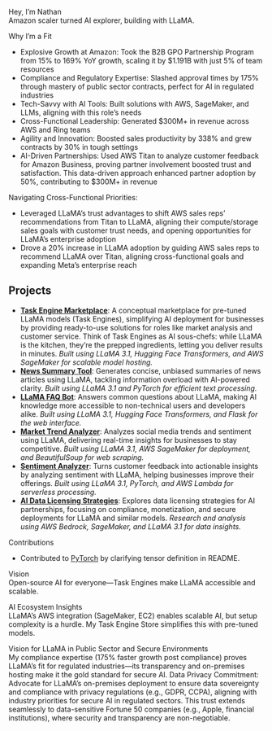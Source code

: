 Hey, I’m Nathan  
Amazon scaler turned AI explorer, building with LLaMA.

Why I’m a Fit  
- Explosive Growth at Amazon: Took the B2B GPO Partnership Program from 15% to 169% YoY growth, scaling it by $1.191B with just 5% of team resources
- Compliance and Regulatory Expertise: Slashed approval times by 175% through mastery of public sector contracts, perfect for AI in regulated industries
- Tech-Savvy with AI Tools: Built solutions with AWS, SageMaker, and LLMs, aligning with this role’s needs
- Cross-Functional Leadership: Generated $300M+ in revenue across AWS and Ring teams
- Agility and Innovation: Boosted sales productivity by 338% and grew contracts by 30% in tough settings
- AI-Driven Partnerships: Used AWS Titan to analyze customer feedback for Amazon Business, proving partner involvement boosted trust and satisfaction. This data-driven approach enhanced partner adoption by 50%, contributing to $300M+ in revenue

Navigating Cross-Functional Priorities: 
- Leveraged LLaMA’s trust advantages to shift AWS sales reps’ recommendations from Titan to LLaMA, aligning their compute/storage sales goals with customer trust needs, and opening opportunities for LLaMA’s enterprise adoption
- Drove a 20% increase in LLaMA adoption by guiding AWS sales reps to recommend LLaMA over Titan, aligning cross-functional goals and expanding Meta’s enterprise reach

## Projects
- **[Task Engine Marketplace](https://github.com/onepequity/llama-task-engine-marketplace)**: A conceptual marketplace for pre-tuned LLaMA models (Task Engines), simplifying AI deployment for businesses by providing ready-to-use solutions for roles like market analysis and customer service. Think of Task Engines as AI sous-chefs: while LLaMA is the kitchen, they’re the prepped ingredients, letting you deliver results in minutes. _Built using LLaMA 3.1, Hugging Face Transformers, and AWS SageMaker for scalable model hosting._
- **[News Summary Tool](https://github.com/onepequity/news-summary-tool)**: Generates concise, unbiased summaries of news articles using LLaMA, tackling information overload with AI-powered clarity. _Built using LLaMA 3.1 and PyTorch for efficient text processing._
- **[LLaMA FAQ Bot](https://github.com/onepequity/llama-faq-bot)**: Answers common questions about LLaMA, making AI knowledge more accessible to non-technical users and developers alike. _Built using LLaMA 3.1, Hugging Face Transformers, and Flask for the web interface._
- **[Market Trend Analyzer](https://github.com/onepequity/llama-market-trend-analyzer)**: Analyzes social media trends and sentiment using LLaMA, delivering real-time insights for businesses to stay competitive. _Built using LLaMA 3.1, AWS SageMaker for deployment, and BeautifulSoup for web scraping._
- **[Sentiment Analyzer](https://github.com/onepequity/llama-sentiment-analyzer)**: Turns customer feedback into actionable insights by analyzing sentiment with LLaMA, helping businesses improve their offerings. _Built using LLaMA 3.1, PyTorch, and AWS Lambda for serverless processing._
- **[AI Data Licensing Strategies](https://github.com/onepequity/ai-data-licensing-strategies)**: Explores data licensing strategies for AI partnerships, focusing on compliance, monetization, and secure deployments for LLaMA and similar models. _Research and analysis using AWS Bedrock, SageMaker, and LLaMA 3.1 for data insights._

Contributions  
- Contributed to [PyTorch](https://github.com/pytorch/pytorch/pull/149835) by clarifying tensor definition in README.

Vision  
Open-source AI for everyone—Task Engines make LLaMA accessible and scalable.

AI Ecosystem Insights  
LLaMA’s AWS integration (SageMaker, EC2) enables scalable AI, but setup complexity is a hurdle. My Task Engine Store simplifies this with pre-tuned models.

Vision for LLaMA in Public Sector and Secure Environments  
My compliance expertise (175% faster growth post compliance) proves LLaMA’s fit for regulated industries—its transparency and on-premises hosting make it the gold standard for secure AI. 
Data Privacy Commitment: Advocate for LLaMA’s on-premises deployment to ensure data sovereignty and compliance with privacy regulations (e.g., GDPR, CCPA), aligning with industry priorities for secure AI in regulated sectors. This trust extends seamlessly to data-sensitive Fortune 50 companies (e.g., Apple, financial institutions), where security and transparency are non-negotiable.
